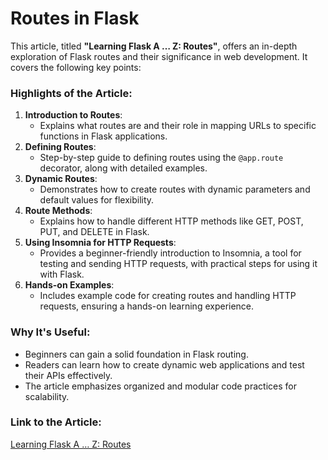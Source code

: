 # Routes in Flask
This article, titled **"Learning Flask A … Z: Routes"**, offers an in-depth exploration of Flask routes and their significance in web development. It covers the following key points:

### Highlights of the Article:
1. **Introduction to Routes**:
   - Explains what routes are and their role in mapping URLs to specific functions in Flask applications.
2. **Defining Routes**:
   - Step-by-step guide to defining routes using the `@app.route` decorator, along with detailed examples.
3. **Dynamic Routes**:
   - Demonstrates how to create routes with dynamic parameters and default values for flexibility.
4. **Route Methods**:
   - Explains how to handle different HTTP methods like GET, POST, PUT, and DELETE in Flask.
5. **Using Insomnia for HTTP Requests**:
   - Provides a beginner-friendly introduction to Insomnia, a tool for testing and sending HTTP requests, with practical steps for using it with Flask.
6. **Hands-on Examples**:
   - Includes example code for creating routes and handling HTTP requests, ensuring a hands-on learning experience.

### Why It's Useful:
- Beginners can gain a solid foundation in Flask routing.
- Readers can learn how to create dynamic web applications and test their APIs effectively.
- The article emphasizes organized and modular code practices for scalability.

### Link to the Article:
[Learning Flask A … Z: Routes](https://medium.com/@basubinayak05/learning-flask-a-z-routes-039de133032f)